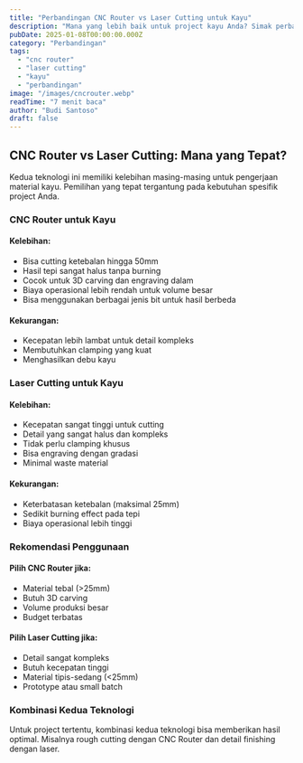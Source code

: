 ```yaml
---
title: "Perbandingan CNC Router vs Laser Cutting untuk Kayu"
description: "Mana yang lebih baik untuk project kayu Anda? Simak perbandingan lengkap CNC Router dan Laser Cutting."
pubDate: 2025-01-08T00:00:00.000Z
category: "Perbandingan"
tags:
  - "cnc router"
  - "laser cutting"
  - "kayu"
  - "perbandingan"
image: "/images/cncrouter.webp"
readTime: "7 menit baca"
author: "Budi Santoso"
draft: false
---
```


## CNC Router vs Laser Cutting: Mana yang Tepat?

Kedua teknologi ini memiliki kelebihan masing-masing untuk pengerjaan material kayu. Pemilihan yang tepat tergantung pada kebutuhan spesifik project Anda.

### CNC Router untuk Kayu

#### Kelebihan:

-   Bisa cutting ketebalan hingga 50mm
-   Hasil tepi sangat halus tanpa burning
-   Cocok untuk 3D carving dan engraving dalam
-   Biaya operasional lebih rendah untuk volume besar
-   Bisa menggunakan berbagai jenis bit untuk hasil berbeda

#### Kekurangan:

-   Kecepatan lebih lambat untuk detail kompleks
-   Membutuhkan clamping yang kuat
-   Menghasilkan debu kayu

### Laser Cutting untuk Kayu

#### Kelebihan:

-   Kecepatan sangat tinggi untuk cutting
-   Detail yang sangat halus dan kompleks
-   Tidak perlu clamping khusus
-   Bisa engraving dengan gradasi
-   Minimal waste material

#### Kekurangan:

-   Keterbatasan ketebalan (maksimal 25mm)
-   Sedikit burning effect pada tepi
-   Biaya operasional lebih tinggi

### Rekomendasi Penggunaan

#### Pilih CNC Router jika:

-   Material tebal (>25mm)
-   Butuh 3D carving
-   Volume produksi besar
-   Budget terbatas

#### Pilih Laser Cutting jika:

-   Detail sangat kompleks
-   Butuh kecepatan tinggi
-   Material tipis-sedang (<25mm)
-   Prototype atau small batch

### Kombinasi Kedua Teknologi

Untuk project tertentu, kombinasi kedua teknologi bisa memberikan hasil optimal. Misalnya rough cutting dengan CNC Router dan detail finishing dengan laser.
